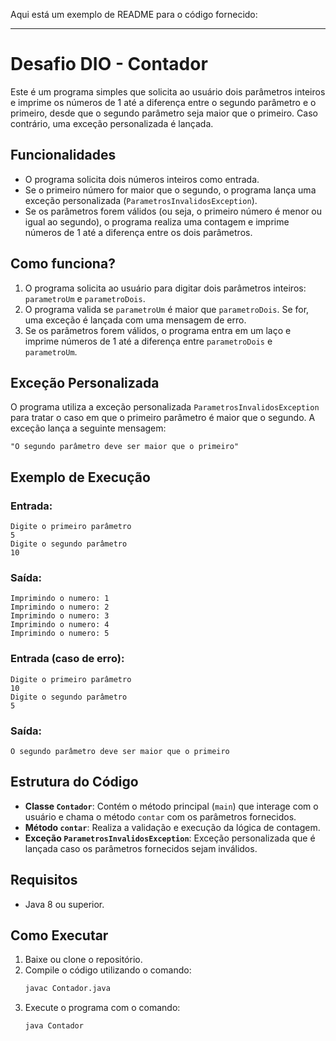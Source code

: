Aqui está um exemplo de README para o código fornecido:

---

# Desafio DIO - Contador

Este é um programa simples que solicita ao usuário dois parâmetros inteiros e imprime os números de 1 até a diferença entre o segundo parâmetro e o primeiro, desde que o segundo parâmetro seja maior que o primeiro. Caso contrário, uma exceção personalizada é lançada.

## Funcionalidades

- O programa solicita dois números inteiros como entrada.
- Se o primeiro número for maior que o segundo, o programa lança uma exceção personalizada (`ParametrosInvalidosException`).
- Se os parâmetros forem válidos (ou seja, o primeiro número é menor ou igual ao segundo), o programa realiza uma contagem e imprime números de 1 até a diferença entre os dois parâmetros.

## Como funciona?

1. O programa solicita ao usuário para digitar dois parâmetros inteiros: `parametroUm` e `parametroDois`.
2. O programa valida se `parametroUm` é maior que `parametroDois`. Se for, uma exceção é lançada com uma mensagem de erro.
3. Se os parâmetros forem válidos, o programa entra em um laço e imprime números de 1 até a diferença entre `parametroDois` e `parametroUm`.

## Exceção Personalizada

O programa utiliza a exceção personalizada `ParametrosInvalidosException` para tratar o caso em que o primeiro parâmetro é maior que o segundo. A exceção lança a seguinte mensagem:

```
"O segundo parâmetro deve ser maior que o primeiro"
```

## Exemplo de Execução

### Entrada:

```
Digite o primeiro parâmetro
5
Digite o segundo parâmetro
10
```

### Saída:

```
Imprimindo o numero: 1
Imprimindo o numero: 2
Imprimindo o numero: 3
Imprimindo o numero: 4
Imprimindo o numero: 5
```

### Entrada (caso de erro):

```
Digite o primeiro parâmetro
10
Digite o segundo parâmetro
5
```

### Saída:

```
O segundo parâmetro deve ser maior que o primeiro
```

## Estrutura do Código

- **Classe `Contador`**: Contém o método principal (`main`) que interage com o usuário e chama o método `contar` com os parâmetros fornecidos.
- **Método `contar`**: Realiza a validação e execução da lógica de contagem.
- **Exceção `ParametrosInvalidosException`**: Exceção personalizada que é lançada caso os parâmetros fornecidos sejam inválidos.

## Requisitos

- Java 8 ou superior.

## Como Executar

1. Baixe ou clone o repositório.
2. Compile o código utilizando o comando:
   ```bash
   javac Contador.java
   ```
3. Execute o programa com o comando:
   ```bash
   java Contador
   ```

